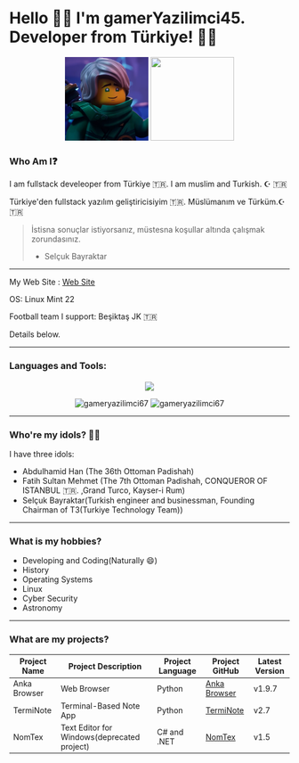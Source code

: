 # Hello 🙋‍♂️ I'm gamerYazilimci45. Developer from Türkiye! 👨‍💻
<!-- Why you look at this codes :)-->
<div align="center">
 <img src="./.github/lloydd.png" width="150" height="150" />
 <img src="https://media1.tenor.com/m/y-cCxl8uEw0AAAAd/yetopen.gif" width = "150" height="150" />
</div>

### Who Am I❓

I am fullstack develeoper from Türkiye 🇹🇷. I am muslim and Turkish. ☪ 🇹🇷

Türkiye'den fullstack yazılım geliştiricisiyim 🇹🇷. Müslümanım ve Türküm.☪ 🇹🇷

> İstisna sonuçlar istiyorsanız, müstesna koşullar altında çalışmak zorundasınız.
> - Selçuk Bayraktar




---
My Web Site : [Web Site](https://gamerYazilimci45.github.io)

OS: Linux Mint 22

Football team I support: Beşiktaş JK 🇹🇷

Details below.

---
<h3>Languages and Tools:</h3>
<p align="center">
  <a href="https://skillicons.dev">
    <img align="center" src="https://skillicons.dev/icons?i=python,c,cpp,cs,go,html,css,bootstrap,js,nodejs,npm,git,github,linux,mint,bash,kali,arduino,markdown,vscode,qt,gmail,instagram,twitter" />
  </a>
</p>


<p align="center">
  <img src="https://github-readme-stats.vercel.app/api/top-langs?username=gameryazilimci45&show_icons=true&locale=en&layout=donut&theme=tokyonight" alt="gameryazilimci67" height="200" />
  <img src="https://github-readme-stats.vercel.app/api?username=gameryazilimci45&show_icons=true&locale=en&theme=tokyonight" alt="gameryazilimci67" height="200" />
</p>

---

### Who're my idols? 👨‍🎓

I have three idols:

- Abdulhamid Han (The 36th Ottoman Padishah)
- Fatih Sultan Mehmet (The 7th Ottoman Padishah, CONQUEROR OF ISTANBUL 🇹🇷. ,Grand Turco, Kayser-i Rum)
- Selçuk Bayraktar(Turkish engineer and businessman, Founding Chairman of T3(Turkiye Technology Team))

---

### What is my hobbies?
- Developing and Coding(Naturally 😄)
- History
- Operating Systems
- Linux
- Cyber Security
- Astronomy

---

### What are my projects?
| Project Name | Project Description| Project Language| Project GitHub | Latest Version |
|--------------|--------------------|-----------------|----------------|----------------|
|Anka Browser  | Web Browser        |Python           | [Anka Browser](https://github.com/gamerYazilimci45/Anka)| v1.9.7 |
|TermiNote     | Terminal-Based Note App| Python      |[TermiNote](https://github.com/gamerYazilimci45/TermiNote)| v2.7 |
|NomTex        | Text Editor for Windows(deprecated project)| C# and .NET |[NomTex](https://github.com/gamerYazilimci45/NomTex)| v1.5|




